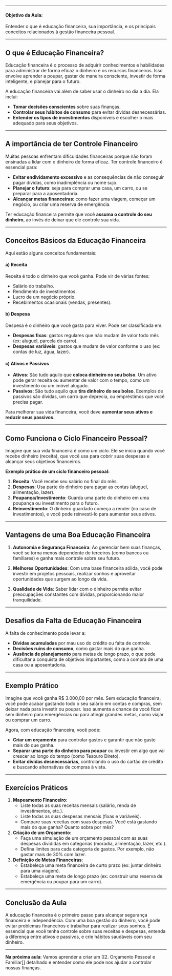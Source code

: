 - - -
#### **Objetivo da Aula:**

Entender o que é educação financeira, sua importância, e os principais conceitos relacionados à gestão financeira pessoal.

---
## O que é Educação Financeira?

Educação financeira é o processo de adquirir conhecimentos e habilidades para administrar de forma eficaz o dinheiro e os recursos financeiros. Isso envolve aprender a poupar, gastar de maneira consciente, investir de forma inteligente, e planejar para o futuro.

A educação financeira vai além de saber usar o dinheiro no dia a dia. Ela inclui:

- **Tomar decisões conscientes** sobre suas finanças.
- **Controlar seus hábitos de consumo** para evitar dívidas desnecessárias.
- **Entender os tipos de investimentos** disponíveis e escolher o mais adequado para seus objetivos.

- - -
## A importância de ter Controle Financeiro

Muitas pessoas enfrentam dificuldades financeiras porque não foram ensinadas a lidar com o dinheiro de forma eficaz. Ter controle financeiro é essencial para:

- **Evitar endividamento excessivo** e as consequências de não conseguir pagar dívidas, como inadimplência ou nome sujo.
- **Planejar o futuro**: seja para comprar uma casa, um carro, ou se preparar para a aposentadoria.
- **Alcançar metas financeiras**: como fazer uma viagem, começar um negócio, ou criar uma reserva de emergência.

Ter educação financeira permite que você **assuma o controle do seu dinheiro**, ao invés de deixar que ele controle sua vida.

- - -
## Conceitos Básicos da Educação Financeira

Aqui estão alguns conceitos fundamentais:

#### a) **Receita**

Receita é todo o dinheiro que você ganha. Pode vir de várias fontes:

- Salário do trabalho.
- Rendimento de investimentos.
- Lucro de um negócio próprio.
- Recebimentos ocasionais (vendas, presentes).

#### b) **Despesa**

Despesa é o dinheiro que você gasta para viver. Pode ser classificada em:

- **Despesas fixas**: gastos regulares que não mudam de valor todo mês (ex: aluguel, parcela do carro).
- **Despesas variáveis**: gastos que mudam de valor conforme o uso (ex: contas de luz, água, lazer).

#### c) **Ativos e Passivos**

- **Ativos**: São tudo aquilo que **coloca dinheiro no seu bolso**. Um ativo pode gerar receita ou aumentar de valor com o tempo, como um investimento ou um imóvel alugado.
- **Passivos**: São tudo aquilo que **tira dinheiro do seu bolso**. Exemplos de passivos são dívidas, um carro que deprecia, ou empréstimos que você precisa pagar.

Para melhorar sua vida financeira, você deve **aumentar seus ativos e reduzir seus passivos**.

- - -
## Como Funciona o Ciclo Financeiro Pessoal?

Imagine que sua vida financeira é como um ciclo. Ele se inicia quando você recebe dinheiro (receita), que você usa para cobrir suas despesas e alcançar seus objetivos financeiros.

**Exemplo prático de um ciclo financeiro pessoal:**

1. **Receita**: Você recebe seu salário no final do mês.
2. **Despesas**: Usa parte do dinheiro para pagar as contas (aluguel, alimentação, lazer).
3. **Poupança/Investimento**: Guarda uma parte do dinheiro em uma poupança ou investimento para o futuro.
4. **Reinvestimento**: O dinheiro guardado começa a render (no caso de investimentos), e você pode reinvesti-lo para aumentar seus ativos.

- - -
## Vantagens de uma Boa Educação Financeira

1. **Autonomia e Segurança Financeira**: Ao gerenciar bem suas finanças, você se torna menos dependente de terceiros (como bancos ou familiares) e ganha mais controle sobre seu futuro.
    
2. **Melhores Oportunidades**: Com uma base financeira sólida, você pode investir em projetos pessoais, realizar sonhos e aproveitar oportunidades que surgem ao longo da vida.
    
3. **Qualidade de Vida**: Saber lidar com o dinheiro permite evitar preocupações constantes com dívidas, proporcionando maior tranquilidade.

- - - 
## Desafios da Falta de Educação Financeira

A falta de conhecimento pode levar a:

- **Dívidas acumuladas** por mau uso do crédito ou falta de controle.
- **Decisões ruins de consumo**, como gastar mais do que ganha.
- **Ausência de planejamento** para metas de longo prazo, o que pode dificultar a conquista de objetivos importantes, como a compra de uma casa ou a aposentadoria.

- - -
## Exemplo Prático

Imagine que você ganha R$ 3.000,00 por mês. Sem educação financeira, você pode acabar gastando todo o seu salário em contas e compras, sem deixar nada para investir ou poupar. Isso aumenta a chance de você ficar sem dinheiro para emergências ou para atingir grandes metas, como viajar ou comprar um carro.

Agora, com educação financeira, você pode:

- **Criar um orçamento** para controlar gastos e garantir que não gaste mais do que ganha.
- **Separar uma parte do dinheiro para poupar** ou investir em algo que vai crescer ao longo do tempo (como Tesouro Direto).
- **Evitar dívidas desnecessárias**, controlando o uso do cartão de crédito e buscando alternativas de compras à vista.

---

## Exercícios Práticos

1. **Mapeamento Financeiro**:
    - Liste todas as suas receitas mensais (salário, renda de investimentos, etc.).
    - Liste todas as suas despesas mensais (fixas e variáveis).
    - Compare suas receitas com suas despesas. Você está gastando mais do que ganha? Quanto sobra por mês?
2. **Criação de um Orçamento**:
    - Faça uma simulação de um orçamento pessoal com as suas despesas divididas em categorias (moradia, alimentação, lazer, etc.).
    - Defina limites para cada categoria de gastos. Por exemplo, não gastar mais de 30% com lazer.
3. **Definição de Metas Financeiras**:
    - Estabeleça uma meta financeira de curto prazo (ex: juntar dinheiro para uma viagem).
    - Estabeleça uma meta de longo prazo (ex: construir uma reserva de emergência ou poupar para um carro).

---

## Conclusão da Aula

A educação financeira é o primeiro passo para alcançar segurança financeira e independência. Com uma boa gestão do dinheiro, você pode evitar problemas financeiros e trabalhar para realizar seus sonhos. É essencial que você tenha controle sobre suas receitas e despesas, entenda a diferença entre ativos e passivos, e crie hábitos saudáveis com seu dinheiro.

---

**Na próxima aula**: Vamos aprender a criar um [[2. Orçamento Pessoal e Familiar]] detalhado e entender como ele pode nos ajudar a controlar nossas finanças.